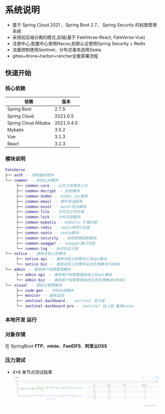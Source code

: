 # 系统说明

- 基于 Spring Cloud 2021 、Spring Boot 2.7、 Spring Security 的权限管理系统
- 采用前后端分离的模式,前端(基于 FateVerse-React, FateVerse-Vue)
- 注册中心,配置中心使用Nacos,权限认证使用Spring Security + Redis
- 流量控制使用Sentinel，分布式事务选用Seata
- gitea+drone+harbor+rancher全套部署流程

## 快速开始

### 核心依赖

| 依赖                   | 版本         |
|----------------------|------------|
| Spring Boot          | 2.7.5      |
| Spring Cloud         | 2021.0.5   |
| Spring Cloud Alibaba | 2021.0.4.0 |
| Mybatis              | 3.5.2      |
| Vue                  | 3.1.3      |
| React                | 3.1.3      |

### 模块说明

```lua
FateVerse
├── auth -- 授权服务提供
└── common -- 系统公共模块
     ├── common-core -- 公共工具类核心包
     ├── common-decrypt -- 加密模块
     ├── common-dubbo -- dubbo rpc服务
     ├── common-email -- 邮件发送服务
     ├── common-excel -- excel导出模块
     ├── common-file -- 分布式文件存储
     ├── common-lock -- 分布式锁模块
     ├── common-mybatis -- mybatis 扩展封装
     ├── common-redis -- redis序列化封装
     ├── common-seata -- seata模块
     ├── common-security -- 系统权限控制模块
     ├── common-swagger -- swagger接口文档
     └── common-log -- 系统日志记录
└── notice -- 通用消息公告模块
     ├── notice-api -- 通用消息公告模块公共api模块
     └── notice-biz -- 通用消息公告模块业务处理模块[5000]
└── admin -- 通用用户权限管理模块
     ├── admin-api -- 通用用户权限管理系统公共api模块
     └── admin-biz -- 通用用户权限管理系统业务处理模块[4000]
└── visual -- 图形化管理模块
     ├── code-gen -- 代码生成模块
     ├── monitor -- 服务监控
     ├── sentinel-dashboard -- sentinel 官方版
     └── sentinel-dashboard-pro -- sentinel 线上版,集成nacos
```

### 本地开发 运行

### 对象存储

在 SpringBoot **FTP**、**minio**、**FastDFS**、**阿里云OSS**

### 压力测试

- 4*8 单节点测试结果
  ![qps_test.png](qps_test.png)